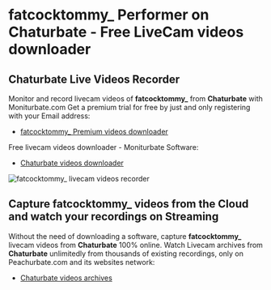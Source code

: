 # fatcocktommy_ Performer on Chaturbate - Free LiveCam videos downloader

## Chaturbate Live Videos Recorder

Monitor and record livecam videos of **fatcocktommy_** from **Chaturbate** with Moniturbate.com
Get a premium trial for free by just and only registering with your Email address:
* [fatcocktommy_ Premium videos downloader](https://moniturbate.com/request-demo-licence-key.html)

Free livecam videos downloader - Moniturbate Software:
* [Chaturbate videos downloader](https://moniturbate.com/moniturbate-download-software.html)

![fatcocktommy_ livecam videos recorder](https://peachurnet.com/templates/moniturbate-software.png)


## Capture fatcocktommy_ videos from the Cloud and watch your recordings on Streaming

Without the need of downloading a software, capture **fatcocktommy_** livecam videos from **Chaturbate** 100% online.
Watch Livecam archives from **Chaturbate** unlimitedly from thousands of existing recordings, only on Peachurbate.com and its websites network:
* [Chaturbate videos archives](https://peachurnet.com/)